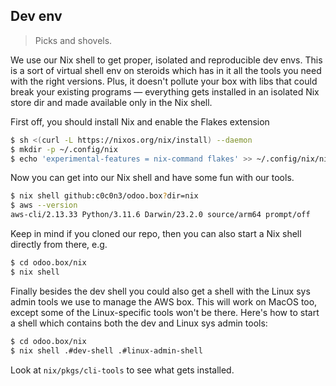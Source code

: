 Dev env
-------
> Picks and shovels.

We use our Nix shell to get proper, isolated and reproducible dev
envs. This is a sort of virtual shell env on steroids which has in
it all the tools you need with the right versions. Plus, it doesn't
pollute your box with libs that could break your existing programs —
everything gets installed in an isolated Nix store dir and made
available only in the Nix shell.

First off, you should install Nix and enable the Flakes extension

```bash
$ sh <(curl -L https://nixos.org/nix/install) --daemon
$ mkdir -p ~/.config/nix
$ echo 'experimental-features = nix-command flakes' >> ~/.config/nix/nix.conf
```

Now you can get into our Nix shell and have some fun with our tools.

```bash
$ nix shell github:c0c0n3/odoo.box?dir=nix
$ aws --version
aws-cli/2.13.33 Python/3.11.6 Darwin/23.2.0 source/arm64 prompt/off
```

Keep in mind if you cloned our repo, then you can also start a Nix
shell directly from there, e.g.

```bash
$ cd odoo.box/nix
$ nix shell
```

Finally besides the dev shell you could also get a shell with the
Linux sys admin tools we use to manage the AWS box. This will work
on MacOS too, except some of the Linux-specific tools won't be there.
Here's how to start a shell which contains both the dev and Linux sys
admin tools:

```bash
$ cd odoo.box/nix
$ nix shell .#dev-shell .#linux-admin-shell
```

Look at `nix/pkgs/cli-tools` to see what gets installed.
